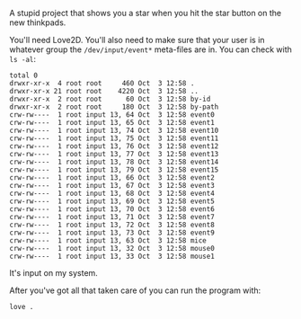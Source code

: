 A stupid project that shows you a star when you hit the star button on the new
thinkpads.

You'll need Love2D. You'll also need to make sure that your user is in whatever
group the `/dev/input/event*` meta-files are in. You can check with `ls -al`:

```
total 0
drwxr-xr-x  4 root root     460 Oct  3 12:58 .
drwxr-xr-x 21 root root    4220 Oct  3 12:58 ..
drwxr-xr-x  2 root root      60 Oct  3 12:58 by-id
drwxr-xr-x  2 root root     180 Oct  3 12:58 by-path
crw-rw----  1 root input 13, 64 Oct  3 12:58 event0
crw-rw----  1 root input 13, 65 Oct  3 12:58 event1
crw-rw----  1 root input 13, 74 Oct  3 12:58 event10
crw-rw----  1 root input 13, 75 Oct  3 12:58 event11
crw-rw----  1 root input 13, 76 Oct  3 12:58 event12
crw-rw----  1 root input 13, 77 Oct  3 12:58 event13
crw-rw----  1 root input 13, 78 Oct  3 12:58 event14
crw-rw----  1 root input 13, 79 Oct  3 12:58 event15
crw-rw----  1 root input 13, 66 Oct  3 12:58 event2
crw-rw----  1 root input 13, 67 Oct  3 12:58 event3
crw-rw----  1 root input 13, 68 Oct  3 12:58 event4
crw-rw----  1 root input 13, 69 Oct  3 12:58 event5
crw-rw----  1 root input 13, 70 Oct  3 12:58 event6
crw-rw----  1 root input 13, 71 Oct  3 12:58 event7
crw-rw----  1 root input 13, 72 Oct  3 12:58 event8
crw-rw----  1 root input 13, 73 Oct  3 12:58 event9
crw-rw----  1 root input 13, 63 Oct  3 12:58 mice
crw-rw----  1 root input 13, 32 Oct  3 12:58 mouse0
crw-rw----  1 root input 13, 33 Oct  3 12:58 mouse1
```

It's input on my system.

After you've got all that taken care of you can run the program with:

```
love .
```
